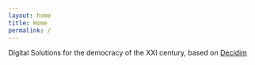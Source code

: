 ```yaml
---
layout: home
title: Home
permalink: /
---
```



Digital Solutions for the democracy of the XXI century, based on [Decidim](https://decidim.org)